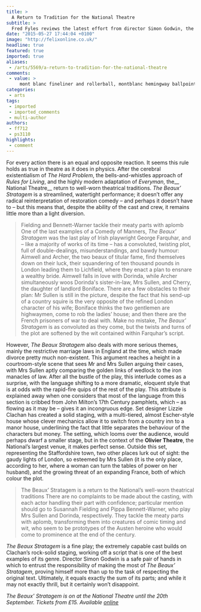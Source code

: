 ```yaml
---
title: >
  A Return to Tradition for the National Theatre
subtitle: >
  Fred Fyles reviews the latest effort from director Simon Godwin, the lively restoration comedy The Beaux' Stratagem
date: "2015-05-27 17:44:04 +0100"
image: "http://felixonline.co.uk/"
headline: true
featured: true
imported: true
aliases:
 - /arts/5569/a-return-to-tradition-for-the-national-theatre
comments:
 - value: >
     mont blanc fineliner and rollerball, montblanc hemingway ballpoint, used mont blanc pens for sale, michael kors large clutch, cheap ugg boots clearance sale, fake ugg slippers, ugg bailey bow youth size 5, uggs insoles, michael kors cynthia satchel, michael kors python handbag, Mont Blanc Fountain Pen Meisterstuck, mont blanc john lennon ballpoint pen, mont blanc replica pens for sale, montblanc stores singapore, montblanc ink cartridge for fountain pen, michael kors hamilton bags, michael kors signature tote brown, mens ugg boots on sale, discount ugg boots online sale, mont blanc pens cheap <br>buy uggs america http://www.fty.be/script/id=buy-uggs-america-c18603.php,mont blanc legrand rollerball refill blue, montblanc hemingway ballpoint, montblanc starwalker fountain, michael kors handbags belk, buy uggs spain, emu uggs, price of ugg boots in america, all michael kors bags, michael kors boots dillards, michael kors online factory outlet, Mont Blanc Fountain Pen Cheap, mont blanc pens amazon, mont blanc pens n
categories:
 - arts
tags:
 - imported
 - imported_comments
 - multi-author
authors:
 - ff712
 - ps3110
highlights:
 - comment
---
```


For every action there is an equal and opposite reaction. It seems this rule holds as true in theatre as it does in physics. After the cerebral existentialism of _The Hard Problem_, the bells-and-whistles approach of _Rules for Living_, and the highly modern adaptation of _Everyman_, the__ National Theatre__ return to well-worn theatrical traditions. _The Beaux’ Stratagem_ is a streamlined, watertight performance; it doesn’t offer any radical reinterpretation of restoration comedy – and perhaps it doesn’t have to – but this means that, despite the ability of the cast and crew, it remains little more than a light diversion.
> Fielding and Bennett-Warner tackle their meaty parts with aplomb
One of the last examples of a Comedy of Manners, _The Beaux’ Stratagem_ was the last play of Irish playwright George Farquhar, and – like a majority of works of its time – has a convoluted, twisting plot, full of double-dealings, misunderstandings, and bawdy humour: Aimwell and Archer, the two beaux of titular fame, find themselves down on their luck, their squandering of ten thousand pounds in London leading them to Lichfield, where they enact a plan to ensnare a wealthy bride. Aimwell falls in love with Dorinda, while Archer simultaneously woos Dorinda's sister-in-law, Mrs Sullen, and Cherry, the daughter of landlord Boniface. There are a few obstacles to their plan: Mr Sullen is still in the picture, despite the fact that his send-up of a country squire is the very opposite of the refined London character of his wife; Boniface thinks the two gentlemen are highwaymen, come to rob the ladies’ house; and then there are the French prisoners of war to deal with. Make no mistake, _The Beaux’ Stratagem_ is as convoluted as they come, but the twists and turns of the plot are softened by the wit contained within Farquhar’s script.

However, _The Beaux Stratagem_ also deals with more serious themes, mainly the restrictive marriage laws in England at the time, which made divorce pretty much non-existent. This argument reaches a height in a courtroom-style scene that sees Mr and Mrs Sullen arguing their cases, with Mrs Sullen aptly comparing the golden links of wedlock to the iron manacles of law. After all the bustle of the play, this interlude comes as a surprise, with the language shifting to a more dramatic, eloquent style that is at odds with the rapid-fire quips of the rest of the play. This attribute is explained away when one considers that most of the language from this section is cribbed from John Milton’s 17th Century pamphlets, which – as flowing as it may be – gives it an incongruous edge. Set designer Lizzie Clachan has created a solid staging, with a multi-tiered, almost Escher-style house whose clever mechanics allow it to switch from a country inn to a manor house, underlining the fact that little separates the behaviour of the characters but money. The setting, which looms over the audience, would perhaps dwarf a smaller stage, but in the context of the __Olivier Theatre__, the National’s largest venue, it makes perfect sense. Outside this set, representing the Staffordshire town, two other places lurk out of sight: the gaudy lights of London, so esteemed by Mrs Sullen (it is the only place, according to her, where a woman can turn the tables of power on her husband), and the growing threat of an expanding France, both of which colour the plot.
> The Beaux’ Stratagem is a return to the National’s well-worn theatrical traditions
There are no complaints to be made about the casting, with each actor handling their part with confidence; particular mention should go to Susannah Fielding and Pippa Bennett-Warner, who play Mrs Sullen and Dorinda, respectively. They tackle the meaty parts with aplomb, transforming them into creatures of comic timing and wit, who seem to be prototypes of the Austen heroine who would come to prominence at the end of the century.

_The Beaux Stratagem_ is a fine play; the extremely capable cast builds on Clachan’s rock-solid staging, working off a script that is one of the best examples of its genre. Director Simon Godwin is a safe pair of hands in which to entrust the responsibility of making the most of _The Beaux’ Stratagem_, proving himself more than up to the task of respecting the original text. Ultimately, it equals exactly the sum of its parts; and while it may not exactly thrill, but it certainly won’t disappoint.

_The Beaux' Stratagem is on at the National Theatre until the 20th September. Tickets from £15. Available [online](http://www.nationaltheatre.org.uk/shows/the-beaux-stratagem)_
